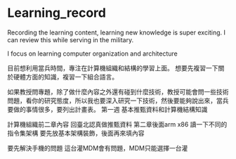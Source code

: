# Learning_record
Recording the learning content, learning new knowledge is super exciting. 
I can review this while serving in the military.


I focus on learning computer organization and architecture 

目前想利用當兵時間，專注在計算機組織和結構的學習上面。 想要先複習一下關於硬體方面的知識，複習一下組合語言。

 如果教授問專題，除了做什麼內容之外還有碰到什麼技術，教授可能會問一些技術問題，看你的研究態度，所以我也要深入研究一下技術，然後要能夠說出來，當兵要做的事情很多，要列出計畫表。
 第一週 基本推甄資料和計算機結構知識

計算機組織前二章內容 回臺北認真做推甄資料
第二章後面arm x86 讀一下不同的指令集架構
要先放基本架構裝飾，後面再來填內容

要先解決手機的問題 這台灌MDM會有問題，MDM只能選擇一台灌


